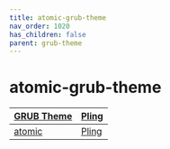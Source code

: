 ```yaml
---
title: atomic-grub-theme
nav_order: 1020
has_children: false
parent: grub-theme
---
```



# atomic-grub-theme

| [GRUB Theme](https://samwhelp.github.io/note-about-theme/read/boot-theme/grub-theme.html) | [Pling](https://www.pling.com/browse?cat=109) |
| --- | --- |
| [atomic](https://github.com/lfelipe1501/Atomic-GRUB2-Theme) | [Pling](https://www.pling.com/p/1443844) |
